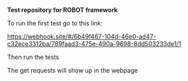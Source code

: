 **Test repository for ROBOT framework**

To run the first test go to this link:

https://webhook.site/#/6b49f467-104d-46e0-ad47-c32ece3312ba/789faad3-475e-490a-9698-8dd503233de1/1

Then run the tests 

The get requests will show up in the webpage